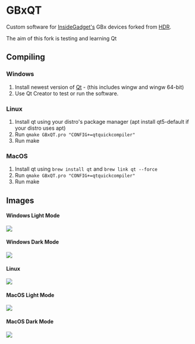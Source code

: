 
# GBxQT
 Custom software for [InsideGadget's](https://github.com/insidegadgets/GBxCart-RW) GBx devices forked from [HDR](https://github.com/HDR).
 
 The aim of this fork is testing and learning Qt
 
## Compiling

### Windows
1. Install newest version of [Qt](https://www.qt.io/download-open-source) - (this includes wingw and wingw 64-bit)
2. Use Qt Creator to test or run the software.

### Linux
1. Install qt using your distro's package manager (apt install qt5-default if your distro uses apt)
2. Run `qmake GBxQT.pro "CONFIG+=qtquickcompiler"`
3. Run make

### MacOS
1. Install qt using `brew install qt` and `brew link qt --force`
2. Run `qmake GBxQT.pro "CONFIG+=qtquickcompiler"`
3. Run make

## Images

#### Windows Light Mode
![](GBxQT-Windows-Light.png)

#### Windows Dark Mode
![](GBxQT-Windows-Dark.png)

#### Linux
![](GBxQT-Linux.png)

#### MacOS Light Mode
![](GBxQT-MacOS-Light.png)

#### MacOS Dark Mode
![](GBxQT-MacOS-Dark.png)
